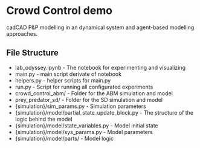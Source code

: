 # Crowd Control demo

cadCAD P&P modelling in an dynamical system and agent-based modelling approaches.

## File Structure

* lab_odyssey.ipynb - The notebook for experimenting and visualizing
* main.py - main script derivate of notebook
* helpers.py - helper scripts for main.py
* run.py - Script for running all configurated experiments
* crowd_control_abm/ - Folder for the ABM simulation and model 
* prey_predator_sd/ - Folder for the SD simulation and model
* {simulation}/sim_params.py - Simulation parameters
* {simulation}/model/partial_state_update_block.py - The structure of the logic behind the model
* {simulation}/model/state_variables.py - Model initial state
* {simulation}/model/sys_params.py - Model parameters
* {simulation}/model/parts/ - Model logic